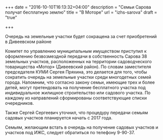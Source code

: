 +++
date = "2016-10-10T16:13:32+04:00"
description = "Семьи Сарова получат бесплатную землю"
title = "В Моторе"
url = "izhs-sarova"
draft = "true"

+++

Очередь на земельные участки будет сокращена за счет приобретений в Дивеевском районе

Комитет по управлению муниципальным имуществом приступил к оформлению безвозмездной передачи в собственность Сарова 38 земельных участков, расположенных на территории садоводческого товарищества «Мотор» (Дивеевский район). По словам заместителя председателя КУМИ Сергея Пряхина, это делается для того, чтобы сократить очередь на земельные участки среди многодетных семей города. Напомним, что согласно закону семьи, имеющие трех и более детей, могут претендовать на получение бесплатного участка под индивидуальное жилищное строительство или садового участка. По каждому из направлений сформированы соответствующие списки очередников.

 

Также Сергей Сергеевич уточнил, что процедуру передачи семьям садовых участков планируется начать с 2017 года.

Семьям, желающим встать в очередь на получение садовых участков и участков под ИЖС, следует обратиться по телефону 9-90-37.